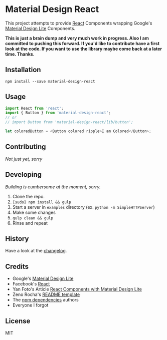 # Material Design React

This project attempts to provide [React](https://github.com/facebook/react) Components wrapping Google's [Material Design Lite](https://github.com/google/material-design-lite) Components.

**This is just a brain dump and very much work in progress. Also I am committed to pushing this forward. If you'd like to contribute have a first look at the code. If you want to use the library maybe come back at a later time. Thanks.**


## Installation

`npm install --save material-design-react`

## Usage
```javascript
import React from 'react';
import { Button } from 'material-design-react';
// or
// import Button from 'material-design-react/lib/button';

let coloredButton = <Button colored ripple>I am Colored</Button>;
```

## Contributing

*Not just yet, sorry*


## Developing
*Building is cumbersome at the moment, sorry.*

1. Clone the repo.
2. `[sudo] npm install && gulp`
3. Start a server in `examples` directory (ex. `python -m SimpleHTTPServer`)
4. Make some changes
5. `gulp clean && gulp`
6. Rinse and repeat


## History

Have a look at the [changelog](CHANGELOG.md).


## Credits

* Google's [Material Design Lite](https://github.com/google/material-design-lite)
* Facebook's [React](https://github.com/facebook/react)
* Yan Foto's Article [React Components with Material Design Lite](http://quaintous.com/2015/07/09/react-components-with-mdl/)
* Zeno Rocha's [README template](https://gist.github.com/zenorocha/4526327)
* The [npm dependencies](package.json) authors
* Everyone I forgot

## License

MIT
